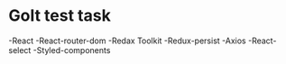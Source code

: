 # GoIt test task

-React
-React-router-dom
-Redax Toolkit
-Redux-persist
-Axios
-React-select
-Styled-components
